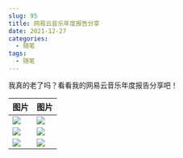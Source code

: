 ```yaml
---
slug: 95
title: 网易云音乐年度报告分享
date: 2021-12-27
categories: 
  - 随笔
tags: 
  - 随笔
---
```



我真的老了吗？看看我的网易云音乐年度报告分享吧！



|图片 | 图片 |
|---|---|
|![](https://imgurl.zishu.me/images/2022/01/05/e4a09e27ce03402b785f6146b3e7bd4c.png)|![](https://imgurl.zishu.me/images/2022/01/05/edab7be18b8a86446eecca5ba12cc957.png)|
|![](https://imgurl.zishu.me/images/2022/01/05/4874723c4b9c811e5381a24fac83858e.png)|![](https://imgurl.zishu.me/images/2022/01/05/bd5919404434a112f160995e65a78a3f.png)|
|![](https://imgurl.zishu.me/images/2022/01/05/d1b4762890c69025fce02bd713623577.png)|![](https://imgurl.zishu.me/images/2022/01/05/8bc61618b976b4c0a2498897ab4ac519.png)|

